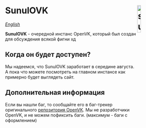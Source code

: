 # <img align="right" src="https://i.ibb.co/FDL9CJq/D4-B8-AEB5-C63-B-4-D75-8-F55-6-FDA5299-E060.png" alt="sunulovk" title="sunulovk" width="15%">SunulOVK

_[English](README.md)_

**SunulOVK** - очередной инстанс OpenVK, который был создан для обсуждения всякой фигни хд

## Когда он будет доступен?

Мы надеемся, что SunulOVK заработает в середине августа. А пока что можете посмотреть на главном инстансе как примерно будет выглядеть сайт.

## Дополнительная информация

Если вы нашли баг, то сообщайте его в баг-трекер оригинального [репозитория OpenVK](https://github.com/openvk/openvk). Мы не разработчики OpenVK, и не можем пофиксить баги. (максимум - баги с оформлением)
